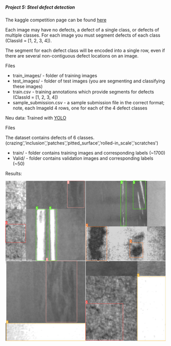 ##### Project 5: Steel defect detection

The kaggle competition page can be found [here](https://www.kaggle.com/c/severstal-steel-defect-detection/overview)

Each image may have no defects, a defect of a single class, or defects of multiple classes. For each image you must segment defects of each class (ClassId = [1, 2, 3, 4]).

The segment for each defect class will be encoded into a single row, even if there are several non-contiguous defect locations on an image.

Files

- train_images/ - folder of training images
- test_images/ - folder of test images (you are segmenting and classifying these images)
- train.csv - training annotations which provide segments for defects (ClassId = [1, 2, 3, 4])
- sample_submission.csv - a sample submission file in the correct format; note, each ImageId 4 rows, one for each of the 4 defect classes

Neu data: Trained with [YOLO](https://github.com/ultralytics/yolov5) 

Files

The dataset contains defects of 6 classes. (crazing','inclusion','patches','pitted_surface','rolled-in_scale','scratches')

- train/ - folder contains training images and corresponding labels (~1700)
- Valid/ - folder contains validation images and corresponding labels (~50)

Results:

![train_batch1](https://github.com/pan1fan2/self_improvement/blob/main/project5/train_batch0.jpg)
